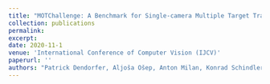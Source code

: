 ```yaml
---
title: "MOTChallenge: A Benchmark for Single-camera Multiple Target Tracking"
collection: publications
permalink: 
excerpt: 
date: 2020-11-1
venue: 'International Conference of Computer Vision (IJCV)'
paperurl: ''
authors: "Patrick Dendorfer, Aljoša Ošep, Anton Milan, Konrad Schindler, Daniel Cremers, Ian Reid, and Laura Leal-Taixé"
---
```

